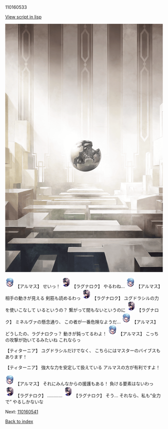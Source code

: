 110160533

[View script in lisp](../scripts/110160533.txt)

![abyss_room.png](../images/backgrounds/abyss_room.png)

<img src="../images/units/3103811.png" alt="3103811.png" height="34"/>
【アルマス】
せいっ！

<img src="../images/units/3103619.png" alt="3103619.png" height="34"/>
【ラグナロク】
やるわね…

<img src="../images/units/3103811.png" alt="3103811.png" height="34"/>
【アルマス】
相手の動きが見える
剣筋も読めるわっ

<img src="../images/units/3103619.png" alt="3103619.png" height="34"/>
【ラグナロク】
ユグドラシルの力を使いこなして
いるというの？
繋がって間もないというのに

<img src="../images/units/3103619.png" alt="3103619.png" height="34"/>
【ラグナロク】
ミネルヴァの懸念通り、
この者が一番危険なようだ…

<img src="../images/units/3103811.png" alt="3103811.png" height="34"/>
【アルマス】
どうしたの、ラグナロクっ？
動きが鈍ってるわよ！

<img src="../images/units/3103811.png" alt="3103811.png" height="34"/>
【アルマス】
こっちの攻撃が効いてるみたいね
これならっ

【ティターニア】
ユグドラシルだけでなく、
こちらにはマスターのバイブスも
あります！

【ティターニア】
強大な力を安定して扱えている
アルマスの方が有利ですよ！

<img src="../images/units/3103811.png" alt="3103811.png" height="34"/>
【アルマス】
それにみんなからの援護もある！
負ける要素はないわっ

<img src="../images/units/3103619.png" alt="3103619.png" height="34"/>
【ラグナロク】
…………

<img src="../images/units/3103619.png" alt="3103619.png" height="34"/>
【ラグナロク】
そう…
それなら、私も“全力で”
やるしかないな

Next: [110160541](110160541.md)

[Back to index](index.md)
